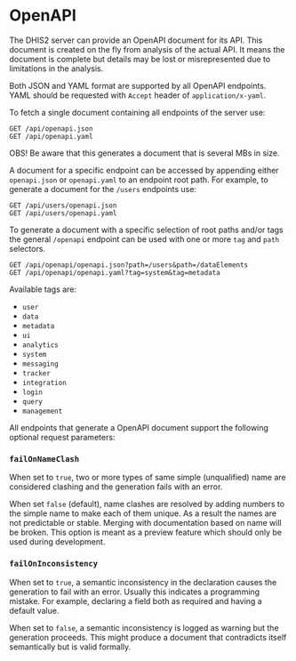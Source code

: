 # OpenAPI

The DHIS2 server can provide an OpenAPI document for its API.
This document is created on the fly from analysis of the actual API.
It means the document is complete but details may be lost or misrepresented
due to limitations in the analysis.

Both JSON and YAML format are supported by all OpenAPI endpoints.
YAML should be requested with `Accept` header of `application/x-yaml`.

To fetch a single document containing all endpoints of the server use:

    GET /api/openapi.json
    GET /api/openapi.yaml

OBS! Be aware that this generates a document that is several MBs in size.

A document for a specific endpoint can be accessed by appending either 
`openapi.json` or `openapi.yaml` to an endpoint root path. 
For example, to generate a document for the `/users` endpoints use:

    GET /api/users/openapi.json
    GET /api/users/openapi.yaml

To generate a document with a specific selection of root paths and/or tags the
general `/openapi` endpoint can be used with one or more `tag` and `path`
selectors.

    GET /api/openapi/openapi.json?path=/users&path=/dataElements
    GET /api/openapi/openapi.yaml?tag=system&tag=metadata

Available tags are:

* `user`
* `data`
* `metadata`
* `ui`
* `analytics`
* `system`
* `messaging`
* `tracker`
* `integration`
* `login`
* `query`
* `management`

All endpoints that generate a OpenAPI document support the following optional 
request parameters:

### `failOnNameClash`
When set to `true`, two or more types of same simple (unqualified) name are considered clashing and the generation fails with an error. 

When set `false` (default), name clashes are resolved by adding numbers to the simple name to make each of them unique.
As a result the names are not predictable or stable. Merging with documentation based on name will be broken. 
This option is meant as a preview feature which should only be used during development.

### `failOnInconsistency`
When set to `true`, a semantic inconsistency in the declaration causes the generation to fail with an error.
Usually this indicates a programming mistake. For example, declaring a field both as required and having a default value.

When set to `false`, a semantic inconsistency is logged as warning but the generation proceeds.
This might produce a document that contradicts itself semantically but is valid formally.